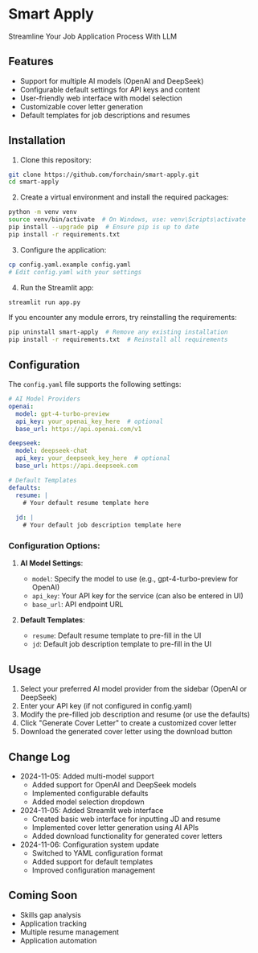 # Smart Apply

Streamline Your Job Application Process With LLM

## Features

* Support for multiple AI models (OpenAI and DeepSeek)
* Configurable default settings for API keys and content
* User-friendly web interface with model selection
* Customizable cover letter generation
* Default templates for job descriptions and resumes

## Installation

1. Clone this repository:

```bash
git clone https://github.com/forchain/smart-apply.git
cd smart-apply
```

2. Create a virtual environment and install the required packages:

```bash
python -m venv venv
source venv/bin/activate  # On Windows, use: venv\Scripts\activate
pip install --upgrade pip  # Ensure pip is up to date
pip install -r requirements.txt
```

3. Configure the application:

```bash
cp config.yaml.example config.yaml
# Edit config.yaml with your settings
```

4. Run the Streamlit app:

```bash
streamlit run app.py
```

If you encounter any module errors, try reinstalling the requirements:
```bash
pip uninstall smart-apply  # Remove any existing installation
pip install -r requirements.txt  # Reinstall all requirements
```

## Configuration
The `config.yaml` file supports the following settings:

```yaml
# AI Model Providers
openai:
  model: gpt-4-turbo-preview
  api_key: your_openai_key_here  # optional
  base_url: https://api.openai.com/v1

deepseek:
  model: deepseek-chat
  api_key: your_deepseek_key_here  # optional
  base_url: https://api.deepseek.com

# Default Templates
defaults:
  resume: |
    # Your default resume template here
    
  jd: |
    # Your default job description template here
```

### Configuration Options:

1. **AI Model Settings**:
   - `model`: Specify the model to use (e.g., gpt-4-turbo-preview for OpenAI)
   - `api_key`: Your API key for the service (can also be entered in UI)
   - `base_url`: API endpoint URL

2. **Default Templates**:
   - `resume`: Default resume template to pre-fill in the UI
   - `jd`: Default job description template to pre-fill in the UI

## Usage
1. Select your preferred AI model provider from the sidebar (OpenAI or DeepSeek)
2. Enter your API key (if not configured in config.yaml)
3. Modify the pre-filled job description and resume (or use the defaults)
4. Click "Generate Cover Letter" to create a customized cover letter
5. Download the generated cover letter using the download button

## Change Log
* 2024-11-05: Added multi-model support
  * Added support for OpenAI and DeepSeek models
  * Implemented configurable defaults
  * Added model selection dropdown
* 2024-11-05: Added Streamlit web interface
  * Created basic web interface for inputting JD and resume
  * Implemented cover letter generation using AI APIs
  * Added download functionality for generated cover letters
* 2024-11-06: Configuration system update
  * Switched to YAML configuration format
  * Added support for default templates
  * Improved configuration management

## Coming Soon
* Skills gap analysis
* Application tracking
* Multiple resume management
* Application automation
